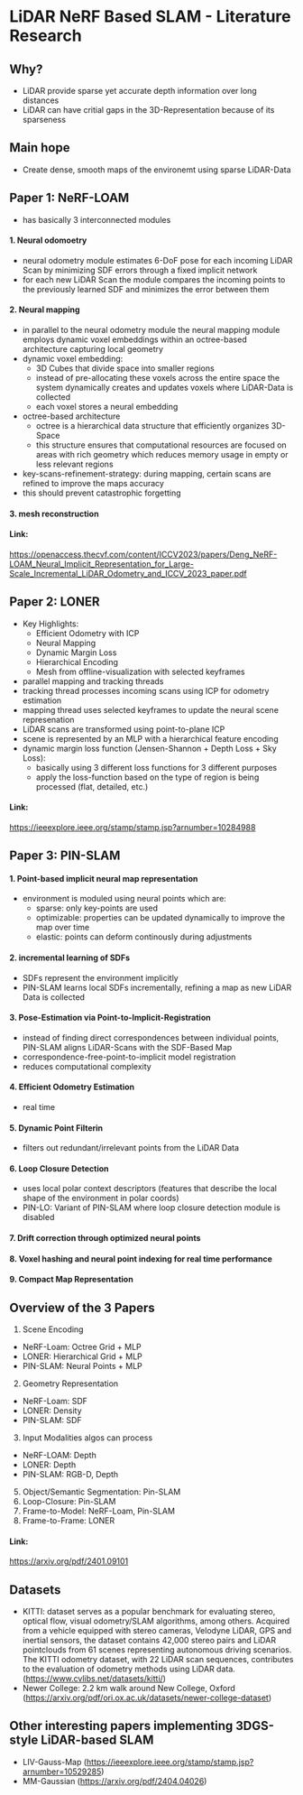 # LiDAR NeRF Based SLAM - Literature Research

## Why?
- LiDAR provide sparse yet accurate depth information over long distances
- LiDAR can have critial gaps in the 3D-Representation because of its sparseness

## Main hope
- Create dense, smooth maps of the environemt using sparse LiDAR-Data

## Paper 1: NeRF-LOAM
- has basically 3 interconnected modules

#### 1. Neural odomoetry
- neural odometry module estimates  6-DoF pose for each incoming LiDAR Scan by minimizing SDF errors through a fixed implicit network
- for each new LiDAR Scan the module compares the incoming points to the previously learned SDF and minimizes the error between them
#### 2. Neural mapping
- in parallel to the neural odometry module the neural mapping module employs dynamic voxel embeddings within an octree-based architecture capturing local geometry
- dynamic voxel embedding:
  - 3D Cubes that divide space into smaller regions
  - instead of pre-allocating these voxels across the entire space the system dynamically creates and updates voxels where LiDAR-Data is collected
  - each voxel stores a neural embedding
- octree-based architecture
  - octree is a hierarchical data structure that efficiently organizes 3D-Space
  - this structure ensures that computational resources are focused on areas with rich geometry which reduces memory usage in empty or less relevant regions
- key-scans-refinement-strategy: during mapping, certain scans are refined to improve the maps accuracy
- this should prevent catastrophic forgetting

#### 3. mesh reconstruction

#### Link:
https://openaccess.thecvf.com/content/ICCV2023/papers/Deng_NeRF-LOAM_Neural_Implicit_Representation_for_Large-Scale_Incremental_LiDAR_Odometry_and_ICCV_2023_paper.pdf

## Paper 2: LONER
- Key Highlights:
  - Efficient Odometry with ICP
  - Neural Mapping
  - Dynamic Margin Loss
  - Hierarchical Encoding
  - Mesh from offline-visualization with selected keyframes
- parallel mapping and tracking threads
- tracking thread processes incoming scans using ICP for odometry estimation
- mapping thread uses selected keyframes to update the neural scene represenation
- LiDAR scans are transformed using point-to-plane ICP
- scene is represented by an MLP with a hierarchical feature encoding
- dynamic margin loss function (Jensen-Shannon + Depth Loss + Sky Loss):
  - basically using 3 different loss functions for 3 different purposes
  - apply the loss-function based on the type of region is being processed (flat, detailed, etc.)

#### Link:
https://ieeexplore.ieee.org/stamp/stamp.jsp?arnumber=10284988

## Paper 3: PIN-SLAM
#### 1. Point-based implicit neural map representation
- environment is moduled using neural points which are:
  - sparse: only key-points are used
  - optimizable: properties can be updated dynamically to improve the map over time
  - elastic: points can deform continously during adjustments
#### 2. incremental learning of SDFs
- SDFs represent the environment implicitly
- PIN-SLAM learns local SDFs incrementally, refining a map as new LiDAR Data is collected
#### 3. Pose-Estimation via Point-to-Implicit-Registration
- instead of finding direct correspondences between individual points, PIN-SLAM aligns LiDAR-Scans with the SDF-Based Map
- correspondence-free-point-to-implicit model registration
- reduces computational complexity
#### 4. Efficient Odometry Estimation
- real time
#### 5. Dynamic Point Filterin
- filters out redundant/irrelevant points from the LiDAR Data
#### 6. Loop Closure Detection
- uses local polar context descriptors (features that describe the local shape of the environment in polar coords)
- PIN-LO: Variant of PIN-SLAM where loop closure detection module is disabled
#### 7. Drift correction through optimized neural points
#### 8. Voxel hashing and neural point indexing for real time performance
#### 9. Compact Map Representation


## Overview of the 3 Papers
1. Scene Encoding
  - NeRF-Loam: Octree Grid + MLP
  - LONER: Hierarchical Grid + MLP
  - PIN-SLAM: Neural Points + MLP
2. Geometry Representation
  - NeRF-Loam: SDF
  - LONER: Density
  - PIN-SLAM: SDF
3. Input Modalities algos can process
  - NeRF-LOAM: Depth
  - LONER: Depth
  - PIN-SLAM: RGB-D, Depth
5. Object/Semantic Segmentation: Pin-SLAM
6. Loop-Closure: Pin-SLAM
7. Frame-to-Model: NeRF-Loam, Pin-SLAM
8. Frame-to-Frame: LONER


#### Link:
https://arxiv.org/pdf/2401.09101


## Datasets
- KITTI: dataset serves as a popular benchmark for evaluating stereo, optical flow, visual odometry/SLAM algorithms, among others. Acquired from a vehicle equipped with stereo cameras, Velodyne LiDAR, GPS and inertial sensors, the dataset contains 42,000 stereo pairs and LiDAR pointclouds from 61 scenes representing autonomous driving scenarios. The KITTI odometry dataset, with 22 LiDAR scan sequences, contributes to the evaluation of odometry methods using LiDAR data. (https://www.cvlibs.net/datasets/kitti/)
- Newer College: 2.2 km walk around New College, Oxford (https://arxiv.org/pdf/ori.ox.ac.uk/datasets/newer-college-dataset)


## Other interesting papers implementing 3DGS-style LiDAR-based SLAM
- LIV-Gauss-Map (https://ieeexplore.ieee.org/stamp/stamp.jsp?arnumber=10529285)
- MM-Gaussian (https://arxiv.org/pdf/2404.04026)
